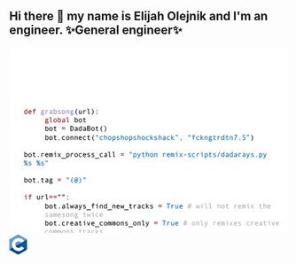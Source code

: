 ## Hi there 👋 my name is Elijah Olejnik and I'm an engineer. ✨General engineer✨

<img src="https://github.com/elijah-olejnik/elijah-olejnik/blob/main/3BBS.gif">
<br />
<img src="https://github.com/elijah-olejnik/elijah-olejnik/blob/main/C.png" width="32" height="36">

<!--
**elijah-olejnik/elijah-olejnik** is a ✨ _special_ ✨ repository because its `README.md` (this file) appears on your GitHub profile.

Here are some ideas to get you started:

- 🔭 I’m currently working on ...
- 🌱 I’m currently learning ...
- 👯 I’m looking to collaborate on ...
- 🤔 I’m looking for help with ...
- 💬 Ask me about ...
- 📫 How to reach me: ...
- 😄 Pronouns: ...
- ⚡ Fun fact: ...
-->
